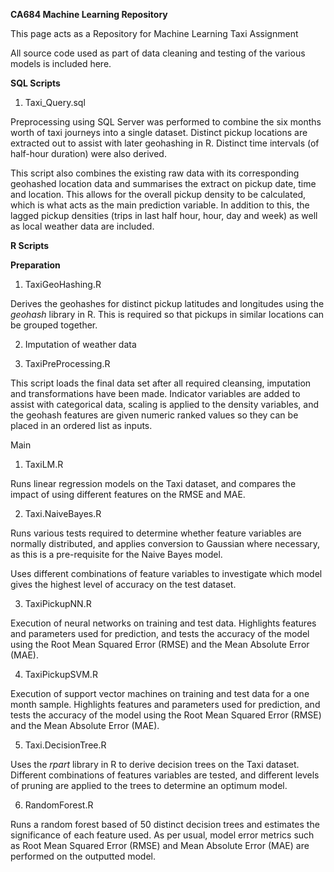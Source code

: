 <b>CA684 Machine Learning Repository</b>

This page acts as a Repository for Machine Learning Taxi Assignment

All source code used as part of data cleaning and testing of the various models is included here.

<b>SQL Scripts</b>
1. Taxi_Query.sql

Preprocessing using SQL Server was performed to combine the six months worth of taxi journeys into a single dataset. 
Distinct pickup locations are extracted out to assist with later geohashing in R. Distinct time intervals (of half-hour duration) were also derived.

This script also combines the existing raw data with its corresponding geohashed location data and summarises the extract on pickup date, time and location. This allows for the overall pickup density to be calculated, which is what acts as the main prediction variable. In addition to this, the lagged pickup densities (trips in last half hour, hour, day and week) as well as local weather data are included.

<b>R Scripts</b>

<b>Preparation</b>

1. TaxiGeoHashing.R

Derives the geohashes for distinct pickup latitudes and longitudes using the <i>geohash</i> library in R. This is required so that pickups in similar locations can be grouped together.

2. Imputation of weather data

3. TaxiPreProcessing.R

This script loads the final data set after all required cleansing, imputation and transformations have been made. Indicator variables are added to assist with categorical data, scaling is applied to the density variables, and the geohash features are given numeric ranked values so they can be placed in an ordered list as inputs.

Main
1. TaxiLM.R

Runs linear regression models on the Taxi dataset, and compares the impact of using different features on the RMSE and MAE.

2. Taxi.NaiveBayes.R

Runs various tests required to determine whether feature variables are normally distributed, and applies conversion to Gaussian where necessary, as this is a pre-requisite for the Naive Bayes model. 

Uses different combinations of feature variables to investigate which model gives the highest level of accuracy on the test dataset.

3. TaxiPickupNN.R

Execution of neural networks on training and test data. Highlights features and parameters used for prediction, and tests the accuracy of the model using the Root Mean Squared Error (RMSE) and the Mean Absolute Error (MAE).

4. TaxiPickupSVM.R

Execution of support vector machines on training and test data for a one month sample. Highlights features and parameters used for prediction, and tests the accuracy of the model using the Root Mean Squared Error (RMSE) and the Mean Absolute Error (MAE).

5. Taxi.DecisionTree.R

Uses the <i>rpart</i> library in R to derive decision trees on the Taxi dataset. Different combinations of features variables are tested, and different levels of pruning are applied to the trees to determine an optimum model. 

6. RandomForest.R

Runs a random forest based of 50 distinct decision trees and estimates the significance of each feature used. As per usual, model error metrics such as Root Mean Squared Error (RMSE) and Mean Absolute Error (MAE) are performed on the outputted model.
